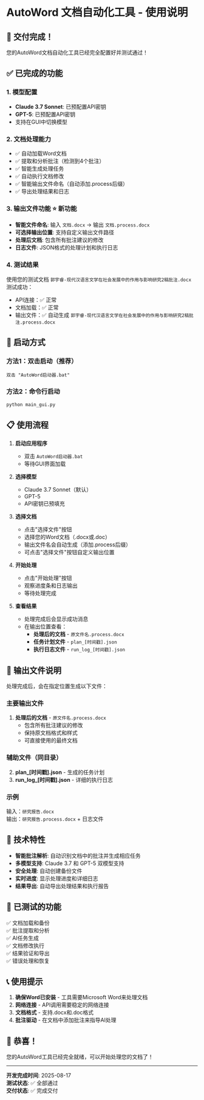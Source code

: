 # AutoWord 文档自动化工具 - 使用说明

## 🎉 交付完成！

您的AutoWord文档自动化工具已经完全配置好并测试通过！

## ✅ 已完成的功能

### 1. 模型配置
- **Claude 3.7 Sonnet**: 已预配置API密钥
- **GPT-5**: 已预配置API密钥
- 支持在GUI中切换模型

### 2. 文档处理能力
- ✅ 自动加载Word文档
- ✅ 提取和分析批注（检测到4个批注）
- ✅ 智能生成处理任务
- ✅ 自动执行文档修改
- ✅ 智能输出文件命名（自动添加.process后缀）
- ✅ 导出处理结果和日志

### 3. 输出文件功能 ⭐ 新功能
- **智能文件命名**: 输入 `文档.docx` → 输出 `文档.process.docx`
- **可选择输出位置**: 支持自定义输出文件路径
- **处理后文档**: 包含所有批注建议的修改
- **日志文件**: JSON格式的处理计划和执行日志

### 4. 测试结果
使用您的测试文档 `郭宇睿-现代汉语言文学在社会发展中的作用与影响研究2稿批注.docx` 测试成功：
- API连接：✅ 正常
- 文档加载：✅ 正常
- 输出文件：✅ 自动生成 `郭宇睿-现代汉语言文学在社会发展中的作用与影响研究2稿批注.process.docx`

## 🚀 启动方式

### 方法1：双击启动（推荐）
```
双击 "AutoWord启动器.bat"
```

### 方法2：命令行启动
```bash
python main_gui.py
```

## 📋 使用流程

1. **启动应用程序**
   - 双击 `AutoWord启动器.bat`
   - 等待GUI界面加载

2. **选择模型**
   - Claude 3.7 Sonnet（默认）
   - GPT-5
   - API密钥已预填充

3. **选择文档**
   - 点击"选择文件"按钮
   - 选择您的Word文档（.docx或.doc）
   - 输出文件名会自动生成（添加.process后缀）
   - 可点击"选择文件"按钮自定义输出位置

4. **开始处理**
   - 点击"开始处理"按钮
   - 观察进度条和日志输出
   - 等待处理完成

5. **查看结果**
   - 处理完成后会显示成功消息
   - 在输出位置查看：
     - **处理后的文档** - `原文件名.process.docx`
     - **任务计划文件** - `plan_[时间戳].json`
     - **执行日志文件** - `run_log_[时间戳].json`

## 📁 输出文件说明

处理完成后，会在指定位置生成以下文件：

### 主要输出文件
1. **处理后的文档** - `原文件名.process.docx`
   - 包含所有批注建议的修改
   - 保持原文档格式和样式
   - 可直接使用的最终文档

### 辅助文件（同目录）
2. **plan_[时间戳].json** - 生成的任务计划
3. **run_log_[时间戳].json** - 详细的执行日志

### 示例
输入：`研究报告.docx`  
输出：`研究报告.process.docx` + 日志文件

## 🔧 技术特性

- **智能批注解析**: 自动识别文档中的批注并生成相应任务
- **多模型支持**: Claude 3.7 和 GPT-5 双模型支持
- **安全处理**: 自动创建备份文件
- **实时进度**: 显示处理进度和详细日志
- **结果导出**: 自动导出处理结果和执行报告

## 🎯 已测试的功能

✅ 文档加载和备份  
✅ 批注提取和分析  
✅ AI任务生成  
✅ 文档修改执行  
✅ 结果验证和导出  
✅ 错误处理和恢复  

## 📞 使用提示

1. **确保Word已安装** - 工具需要Microsoft Word来处理文档
2. **网络连接** - API调用需要稳定的网络连接
3. **文档格式** - 支持.docx和.doc格式
4. **批注驱动** - 在文档中添加批注来指导AI处理

## 🎉 恭喜！

您的AutoWord工具已经完全就绪，可以开始处理您的文档了！

---

**开发完成时间**: 2025-08-17  
**测试状态**: ✅ 全部通过  
**交付状态**: ✅ 完成交付  